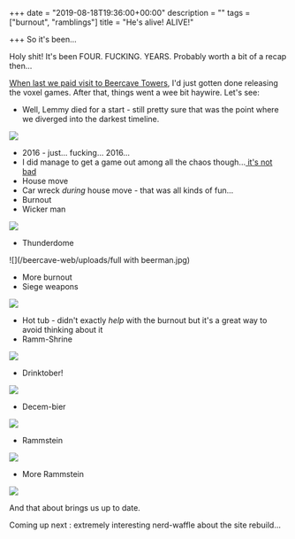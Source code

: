 +++
date = "2019-08-18T19:36:00+00:00"
description = ""
tags = ["burnout", "ramblings"]
title = "He's alive! ALIVE!"

+++
So it's been...

Holy shit! It's been FOUR. FUCKING. YEARS. Probably worth a bit of a recap then...

[When last we paid visit to Beercave Towers](/blog/2015/07/06/egad-a-post/), I'd just gotten done releasing the voxel games. After that, things went a wee bit haywire. Let's see:

<!--more-->

* Well, Lemmy died for a start - still pretty sure that was the point where we diverged into the darkest timeline.

![](/beercave-web/uploads/The_darkest_timeline.gif)

* 2016 - just... fucking... 2016...
* I did manage to get a game out among all the chaos though...[ it's not bad](/games/space-bastards/)
* House move
* Car wreck _during_ house move - that was all kinds of fun...
* Burnout
* Wicker man

![](/beercave-web/uploads/46458636_10156943771863140_3512273638755663872_n.jpg)

* Thunderdome

![](/beercave-web/uploads/full with beerman.jpg)

* More burnout
* Siege weapons

![](/beercave-web/uploads/vlcsnap-2018-02-27-19h40m50s853.png)

* Hot tub - didn't exactly _help_ with the burnout but it's a great way to avoid thinking about it
* Ramm-Shrine

![](/beercave-web/uploads/IMG_20180715_130654.jpg)

* Drinktober!

![](/beercave-web/uploads/IMG_20181031_190651.jpg)

* Decem-bier

![](/beercave-web/uploads/WithLighterv2.jpg)

* Rammstein

![](/beercave-web/uploads/IMG_20190608_214859.jpg)

* More Rammstein

![](/beercave-web/uploads/IMG_20190706_220345.jpg)

And that about brings us up to date.

Coming up next : extremely interesting nerd-waffle about the site rebuild...